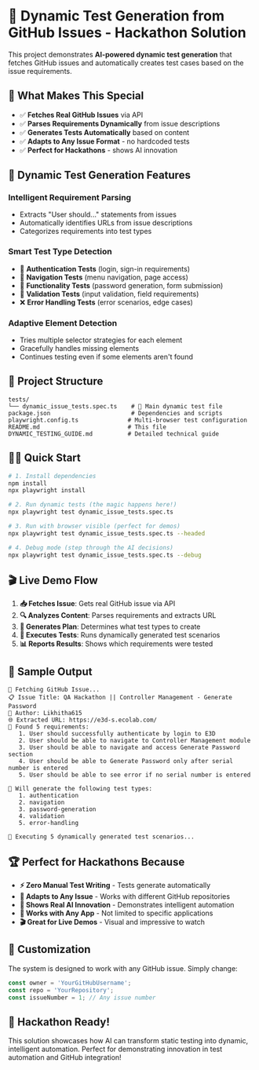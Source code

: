 # 🎯 Dynamic Test Generation from GitHub Issues - Hackathon Solution

This project demonstrates **AI-powered dynamic test generation** that fetches GitHub issues and automatically creates test cases based on the issue requirements.

## 🚀 **What Makes This Special**

- ✅ **Fetches Real GitHub Issues** via API
- ✅ **Parses Requirements Dynamically** from issue descriptions
- ✅ **Generates Tests Automatically** based on content
- ✅ **Adapts to Any Issue Format** - no hardcoded tests
- ✅ **Perfect for Hackathons** - shows AI innovation

## 🧪 **Dynamic Test Generation Features**

### **Intelligent Requirement Parsing**
- Extracts "User should..." statements from issues
- Automatically identifies URLs from issue descriptions
- Categorizes requirements into test types

### **Smart Test Type Detection**
- 🔐 **Authentication Tests** (login, sign-in requirements)
- 🧭 **Navigation Tests** (menu navigation, page access)
- 🔑 **Functionality Tests** (password generation, form submission)
- 🔢 **Validation Tests** (input validation, field requirements)
- ❌ **Error Handling Tests** (error scenarios, edge cases)

### **Adaptive Element Detection**
- Tries multiple selector strategies for each element
- Gracefully handles missing elements
- Continues testing even if some elements aren't found

## 📁 **Project Structure**

```
tests/
└── dynamic_issue_tests.spec.ts    # 🌟 Main dynamic test file
package.json                       # Dependencies and scripts
playwright.config.ts              # Multi-browser test configuration
README.md                         # This file
DYNAMIC_TESTING_GUIDE.md          # Detailed technical guide
```

## 🏃‍♂️ **Quick Start**

```bash
# 1. Install dependencies
npm install
npx playwright install

# 2. Run dynamic tests (the magic happens here!)
npx playwright test dynamic_issue_tests.spec.ts

# 3. Run with browser visible (perfect for demos)
npx playwright test dynamic_issue_tests.spec.ts --headed

# 4. Debug mode (step through the AI decisions)
npx playwright test dynamic_issue_tests.spec.ts --debug
```

## 🎬 **Live Demo Flow**

1. **📥 Fetches Issue**: Gets real GitHub issue via API
2. **🔍 Analyzes Content**: Parses requirements and extracts URL
3. **🧠 Generates Plan**: Determines what test types to create
4. **🚀 Executes Tests**: Runs dynamically generated test scenarios
5. **📊 Reports Results**: Shows which requirements were tested

## 🎯 **Sample Output**

```
🔄 Fetching GitHub Issue...
📋 Issue Title: QA Hackathon || Controller Management - Generate Password
👤 Author: Likhitha615
🌐 Extracted URL: https://e3d-s.ecolab.com/
📝 Found 5 requirements:
   1. User should successfully authenticate by login to E3D
   2. User should be able to navigate to Controller Management module
   3. User should be able to navigate and access Generate Password section
   4. User should be able to Generate Password only after serial number is entered
   5. User should be able to see error if no serial number is entered

🎯 Will generate the following test types:
   1. authentication
   2. navigation
   3. password-generation
   4. validation
   5. error-handling

🚀 Executing 5 dynamically generated test scenarios...
```

## 🏆 **Perfect for Hackathons Because**

- **⚡ Zero Manual Test Writing** - Tests generate automatically
- **🔄 Adapts to Any Issue** - Works with different GitHub repositories
- **🎯 Shows Real AI Innovation** - Demonstrates intelligent automation
- **📱 Works with Any App** - Not limited to specific applications
- **🎬 Great for Live Demos** - Visual and impressive to watch

## 🔧 **Customization**

The system is designed to work with any GitHub issue. Simply change:

```typescript
const owner = 'YourGitHubUsername';
const repo = 'YourRepository';
const issueNumber = 1; // Any issue number
```

## 🎉 **Hackathon Ready!**

This solution showcases how AI can transform static testing into dynamic, intelligent automation. Perfect for demonstrating innovation in test automation and GitHub integration!
